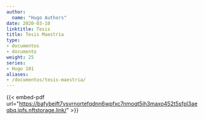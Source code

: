 ```yaml
---
author:
  name: "Hugo Authors"
date: 2020-03-10
linktitle: Tesis
title: Tesis Maestría
type:
- documentos
- documento
weight: 25
series:
- Hugo 101
aliases:
- /documentos/tesis-maestria/
---
```


{{< embed-pdf url="https://bafybeift7vsvrnortefqdnn6wpfxc7nmoqt5ih3maxo452t5sfpl3aeqbq.ipfs.nftstorage.link/" >}}
